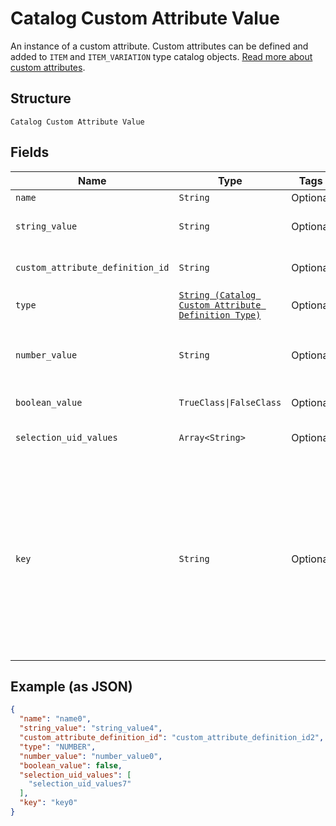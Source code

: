 
# Catalog Custom Attribute Value

An instance of a custom attribute. Custom attributes can be defined and
added to `ITEM` and `ITEM_VARIATION` type catalog objects.
[Read more about custom attributes](https://developer.squareup.com/docs/catalog-api/add-custom-attributes).

## Structure

`Catalog Custom Attribute Value`

## Fields

| Name | Type | Tags | Description |
|  --- | --- | --- | --- |
| `name` | `String` | Optional | The name of the custom attribute. |
| `string_value` | `String` | Optional | The string value of the custom attribute.  Populated if `type` = `STRING`. |
| `custom_attribute_definition_id` | `String` | Optional | The id of the [CatalogCustomAttributeDefinition](entity:CatalogCustomAttributeDefinition) this value belongs to. |
| `type` | [`String (Catalog Custom Attribute Definition Type)`](../../doc/models/catalog-custom-attribute-definition-type.md) | Optional | Defines the possible types for a custom attribute. |
| `number_value` | `String` | Optional | Populated if `type` = `NUMBER`. Contains a string<br>representation of a decimal number, using a `.` as the decimal separator. |
| `boolean_value` | `TrueClass\|FalseClass` | Optional | A `true` or `false` value. Populated if `type` = `BOOLEAN`. |
| `selection_uid_values` | `Array<String>` | Optional | One or more choices from `allowed_selections`. Populated if `type` = `SELECTION`. |
| `key` | `String` | Optional | If the associated `CatalogCustomAttributeDefinition` object is defined by another application, this key is prefixed by the defining application ID.<br>For example, if the CatalogCustomAttributeDefinition has a key attribute of "cocoa_brand" and the defining application ID is "abcd1234", this key is "abcd1234:cocoa_brand"<br>when the application making the request is different from the application defining the custom attribute definition. Otherwise, the key is simply "cocoa_brand". |

## Example (as JSON)

```json
{
  "name": "name0",
  "string_value": "string_value4",
  "custom_attribute_definition_id": "custom_attribute_definition_id2",
  "type": "NUMBER",
  "number_value": "number_value0",
  "boolean_value": false,
  "selection_uid_values": [
    "selection_uid_values7"
  ],
  "key": "key0"
}
```

